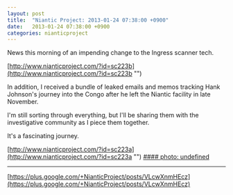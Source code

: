 ```yaml
---
layout: post
title:  "Niantic Project: 2013-01-24 07:38:00 +0900"
date:   2013-01-24 07:38:00 +0900
categories: nianticproject
---
```

News this morning of an impending change to the Ingress scanner tech.

[http://www.nianticproject.com/?id=sc223b](http://www.nianticproject.com/?id=sc223b "")

In addition, I received a bundle of leaked emails and memos tracking Hank Johnson's journey into the Congo after he left the Niantic facility in late November.

I'm still sorting through everything, but I'll be sharing them with the investigative community as I piece them together.

It's a fascinating journey. 

[http://www.nianticproject.com/?id=sc223a](http://www.nianticproject.com/?id=sc223a "")
[#### photo: undefined](https://lh5.googleusercontent.com/-DGXyn6Ifp8k/UQBADx7Z4yI/AAAAAAAAcvE/N9SpNcJom5k/w1200-h909/oversight.jpg "")
- - -
[https://plus.google.com/+NianticProject/posts/VLcwXnmHEcz](https://plus.google.com/+NianticProject/posts/VLcwXnmHEcz)
